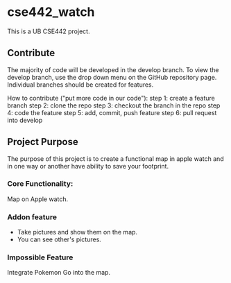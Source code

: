 # cse442_watch
This is a UB CSE442 project. 

## Contribute
The majority of code will be developed in the develop branch.
To view the develop branch, use the drop down menu on the GitHub repository page. 
Individual branches should be created for features. 

How to contribute ("put more code in our code"):
	step 1: create a feature branch
	step 2: clone the repo
	step 3: checkout the branch in the repo
	step 4: code the feature
	step 5: add, commit, push feature
	step 6: pull request into develop

## Project Purpose
The purpose of this project is to create a functional map in apple watch and in one way or another have ability to save your footprint.

### Core Functionality:
Map on Apple watch.

### Addon feature
<ul>
	<li>Take pictures and show them on the map.</li>
	<li>You can see other's pictures.</li>
</ul>

### Impossible Feature
Integrate Pokemon Go into the map.
